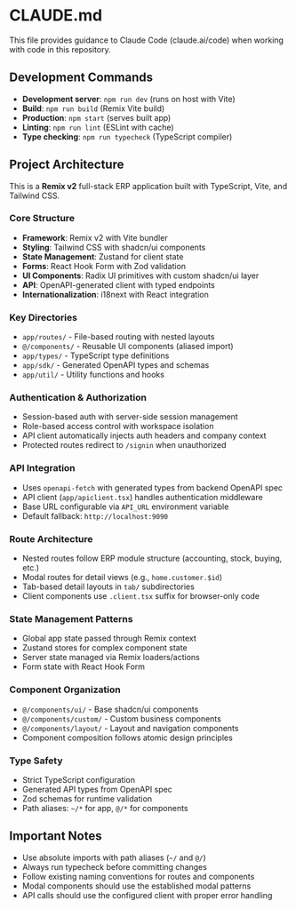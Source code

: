 # CLAUDE.md

This file provides guidance to Claude Code (claude.ai/code) when working with code in this repository.

## Development Commands

- **Development server**: `npm run dev` (runs on host with Vite)
- **Build**: `npm run build` (Remix Vite build)
- **Production**: `npm start` (serves built app)
- **Linting**: `npm run lint` (ESLint with cache)
- **Type checking**: `npm run typecheck` (TypeScript compiler)

## Project Architecture

This is a **Remix v2** full-stack ERP application built with TypeScript, Vite, and Tailwind CSS.

### Core Structure

- **Framework**: Remix v2 with Vite bundler
- **Styling**: Tailwind CSS with shadcn/ui components
- **State Management**: Zustand for client state
- **Forms**: React Hook Form with Zod validation
- **UI Components**: Radix UI primitives with custom shadcn/ui layer
- **API**: OpenAPI-generated client with typed endpoints
- **Internationalization**: i18next with React integration

### Key Directories

- `app/routes/` - File-based routing with nested layouts
- `@/components/` - Reusable UI components (aliased import)
- `app/types/` - TypeScript type definitions
- `app/sdk/` - Generated OpenAPI types and schemas
- `app/util/` - Utility functions and hooks

### Authentication & Authorization

- Session-based auth with server-side session management
- Role-based access control with workspace isolation
- API client automatically injects auth headers and company context
- Protected routes redirect to `/signin` when unauthorized

### API Integration

- Uses `openapi-fetch` with generated types from backend OpenAPI spec
- API client (`app/apiclient.tsx`) handles authentication middleware
- Base URL configurable via `API_URL` environment variable
- Default fallback: `http://localhost:9090`

### Route Architecture

- Nested routes follow ERP module structure (accounting, stock, buying, etc.)
- Modal routes for detail views (e.g., `home.customer.$id`)
- Tab-based detail layouts in `tab/` subdirectories
- Client components use `.client.tsx` suffix for browser-only code

### State Management Patterns

- Global app state passed through Remix context
- Zustand stores for complex component state
- Server state managed via Remix loaders/actions
- Form state with React Hook Form

### Component Organization

- `@/components/ui/` - Base shadcn/ui components
- `@/components/custom/` - Custom business components
- `@/components/layout/` - Layout and navigation components
- Component composition follows atomic design principles

### Type Safety

- Strict TypeScript configuration
- Generated API types from OpenAPI spec
- Zod schemas for runtime validation
- Path aliases: `~/*` for app, `@/*` for components

## Important Notes

- Use absolute imports with path aliases (`~/` and `@/`)
- Always run typecheck before committing changes
- Follow existing naming conventions for routes and components
- Modal components should use the established modal patterns
- API calls should use the configured client with proper error handling